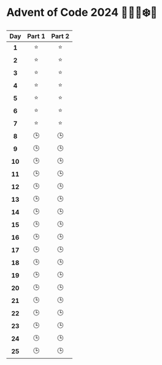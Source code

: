 # Advent of Code 2024 🎄️🎅🏻❄️🦌

| Day    | Part 1  | Part 2  |
| :----: | :-----: | :-----: |
| **1**  | ⭐      | ⭐     |
| **2**  | ⭐      | ⭐     |
| **3**  | ⭐      | ⭐     |
| **4**  | ⭐      | ⭐     |
| **5**  | ⭐      | ⭐     |
| **6**  | ⭐      | ⭐     |
| **7**  | ⭐      | ⭐     |
| **8**  | 🕒      | 🕒     |
| **9**  | 🕒      | 🕒     |
| **10** | 🕒      | 🕒     |
| **11** | 🕒      | 🕒     |
| **12** | 🕒      | 🕒     |
| **13** | 🕒      | 🕒     |
| **14** | 🕒      | 🕒     |
| **15** | 🕒      | 🕒     |
| **16** | 🕒      | 🕒     |
| **17** | 🕒      | 🕒     |
| **18** | 🕒      | 🕒     |
| **19** | 🕒      | 🕒     |
| **20** | 🕒      | 🕒     |
| **21** | 🕒      | 🕒     |
| **22** | 🕒      | 🕒     |
| **23** | 🕒      | 🕒     |
| **24** | 🕒      | 🕒     |
| **25** | 🕒      | 🕒     |
